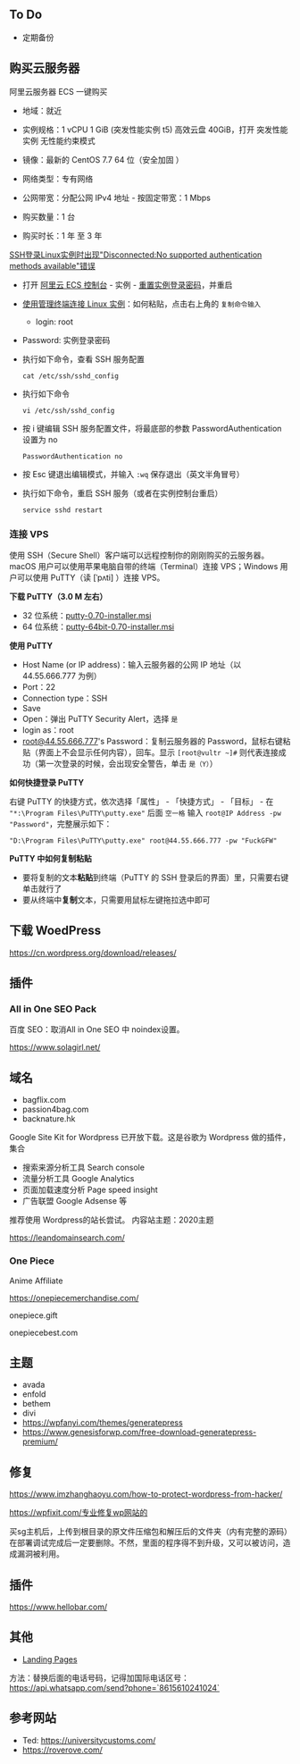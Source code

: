 

## To Do

- 定期备份





## 购买云服务器

阿里云服务器 ECS 一键购买 

- 地域：就近

- 实例规格：1 vCPU 1 GiB (突发性能实例 t5)  高效云盘 40GiB，打开 突发性能实例 无性能约束模式

- 镜像：最新的 CentOS 7.7 64 位（安全加固 ）

- 网络类型：专有网络

- 公网带宽：分配公网 IPv4 地址 - 按固定带宽：1 Mbps

- 购买数量：1 台

- 购买时长：1 年 至 3 年



[SSH登录Linux实例时出现"Disconnected:No supported authentication methods available"错误](https://help.aliyun.com/knowledge_detail/41489.html)

- 打开 [阿里云 ECS 控制台](https://ecs.console.aliyun.com/) -  实例 - [重置实例登录密码](https://help.aliyun.com/document_detail/25439.html)，并重启

- [使用管理终端连接 Linux 实例](https://help.aliyun.com/document_detail/25433.html)：如何粘贴，点击右上角的 `复制命令输入`
	
	- login: root
- Password: 实例登录密码
	
- 执行如下命令，查看 SSH 服务配置

	```
	cat /etc/ssh/sshd_config
	```
	
- 执行如下命令

	```
	vi /etc/ssh/sshd_config 
	```

- 按 i 键编辑 SSH 服务配置文件，将最底部的参数 PasswordAuthentication 设置为 no

	```
	PasswordAuthentication no
	```

- 按 Esc 键退出编辑模式，并输入 `:wq` 保存退出（英文半角冒号）

-  执行如下命令，重启 SSH 服务（或者在实例控制台重启）

	```
	service sshd restart
	```

	



### 连接 VPS

使用 SSH（Secure Shell）客户端可以远程控制你的刚刚购买的云服务器。macOS 用户可以使用苹果电脑自带的终端（Terminal）连接 VPS；Windows 用户可以使用 PuTTY（读 [ˈpʌti] ）连接 VPS。

**下载 PuTTY（3.0 M 左右）**

- 32 位系统：[putty-0.70-installer.msi](https://the.earth.li/~sgtatham/putty/latest/w32/putty-0.73-installer.msi)
- 64 位系统：[putty-64bit-0.70-installer.msi](https://the.earth.li/~sgtatham/putty/latest/w64/putty-64bit-0.73-installer.msi)



**使用 PuTTY**

- Host Name (or IP address)：输入云服务器的公网 IP 地址（以 44.55.666.777 为例）
- Port：22
- Connection type：SSH
- Save
- Open：弹出 PuTTY Security Alert，选择 `是`
- login as：root
- root@44.55.666.777's Password：复制云服务器的 Password，鼠标右键粘贴（界面上不会显示任何内容），回车。显示 `[root@vultr ~]#` 则代表连接成功（第一次登录的时候，会出现安全警告，单击 `是（Y）`）



**如何快捷登录 PuTTY**

右键 PuTTY 的快捷方式，依次选择「属性」 - 「快捷方式」 - 「目标」 - 在 `"*:\Program Files\PuTTY\putty.exe"` 后面 `空一格` 输入 `root@IP Address -pw "Password"`，完整展示如下：

```
"D:\Program Files\PuTTY\putty.exe" root@44.55.666.777 -pw "FuckGFW"
```





**PuTTY 中如何复制粘贴**

- 要将复制的文本**粘贴**到终端（PuTTY 的 SSH 登录后的界面）里，只需要右键单击就行了
- 要从终端中**复制**文本，只需要用鼠标左键拖拉选中即可





## 下载 WoedPress

 https://cn.wordpress.org/download/releases/ 





## 插件



### All in One SEO Pack

百度 SEO：取消All in One SEO 中 noindex设置。








https://www.solagirl.net/


## 域名

- bagflix.com
- passion4bag.com
- backnature.hk


Google Site Kit for Wordpress 已开放下载。这是谷歌为 Wordpress 做的插件，集合 

- 搜索来源分析工具 Search console 
- 流量分析工具 Google Analytics
- 页面加载速度分析 Page speed insight
- 广告联盟 Google Adsense 等

推荐使用 Wordpress的站长尝试。
内容站主题：2020主题



https://leandomainsearch.com/



### One Piece

Anime Affiliate



https://onepiecemerchandise.com/

onepiece.gift

onepiecebest.com





## 主题


- avada
- enfold
- bethem
- divi
- https://wpfanyi.com/themes/generatepress
- https://www.genesisforwp.com/free-download-generatepress-premium/


## 修复

https://www.imzhanghaoyu.com/how-to-protect-wordpress-from-hacker/


https://wpfixit.com/专业修复wp网站的



买sg主机后，上传到根目录的原文件压缩包和解压后的文件夹（内有完整的源码）在部署调试完成后一定要删除。不然，里面的程序得不到升级，又可以被访问，造成漏洞被利用。



## 插件

https://www.hellobar.com/



## 其他


- [Landing Pages](https://www.brizy.cloud/)

方法：替换后面的电话号码，记得加国际电话区号：
https://api.whatsapp.com/send?phone=`8615610241024`


## 参考网站

- Ted: https://universitycustoms.com/
- https://roverove.com/
